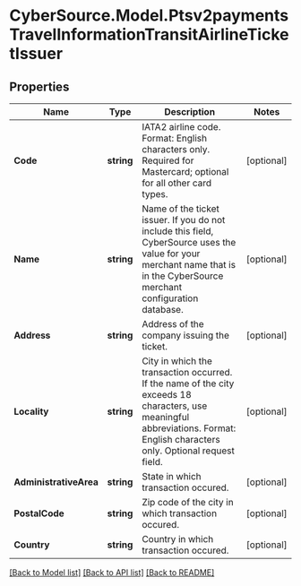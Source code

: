 # CyberSource.Model.Ptsv2paymentsTravelInformationTransitAirlineTicketIssuer
## Properties

Name | Type | Description | Notes
------------ | ------------- | ------------- | -------------
**Code** | **string** | IATA2 airline code. Format: English characters only. Required for Mastercard; optional for all other card types.  | [optional] 
**Name** | **string** | Name of the ticket issuer. If you do not include this field, CyberSource uses the value for your merchant name that is in the CyberSource merchant configuration database.  | [optional] 
**Address** | **string** | Address of the company issuing the ticket.  | [optional] 
**Locality** | **string** | City in which the transaction occurred. If the name of the city exceeds 18 characters, use meaningful abbreviations. Format: English characters only. Optional request field.  | [optional] 
**AdministrativeArea** | **string** | State in which transaction occured.  | [optional] 
**PostalCode** | **string** | Zip code of the city in which transaction occured.  | [optional] 
**Country** | **string** | Country in which transaction occured.  | [optional] 

[[Back to Model list]](../README.md#documentation-for-models) [[Back to API list]](../README.md#documentation-for-api-endpoints) [[Back to README]](../README.md)

